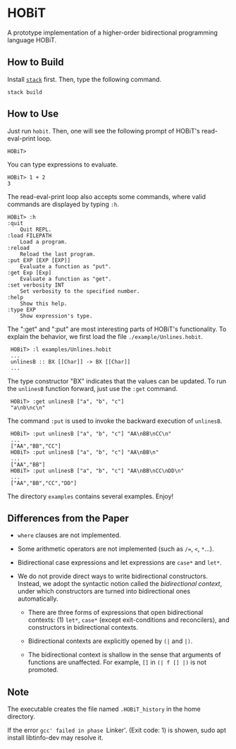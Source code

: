 HOBiT
======

A prototype implementation of a higher-order bidirectional
programming language HOBiT.

How to Build
-------------

Install [`stack`](https://docs.haskellstack.org/en/stable/README/) first. Then, type the following command.

```
stack build
```


How to Use
----------

Just run `hobit`. Then, one will see the following prompt of HOBiT's
read-eval-print loop.

    HOBiT>

You can type expressions to evaluate.

    HOBiT> 1 + 2
    3

The read-eval-print loop also accepts some commands, where valid commands are displayed by typing `:h`.

    HOBiT> :h
    :quit
        Quit REPL.
    :load FILEPATH
        Load a program.
    :reload
        Reload the last program.
    :put EXP [EXP [EXP]]
        Evaluate a function as "put".
    :get Exp [Exp]
        Evaluate a function as "get".
    :set verbosity INT
        Set verbosity to the specified number.
    :help
        Show this help.
    :type EXP
        Show expression's type.

The ":get" and ":put" are most interesting parts of HOBiT's functionality.  To explain the behavior, we first load the file `./example/Unlines.hobit`.

     HOBiT> :l examples/Unlines.hobit
     ...
     unlinesB :: BX [[Char]] -> BX [[Char]]
     ...

The type constructor "BX" indicates that the values can be updated.  To
run the `unlinesB` function forward, just use the `:get` command.

     HOBiT> :get unlinesB ["a", "b", "c"]
     "a\nb\nc\n"

The command `:put` is used to invoke the backward execution of
`unlinesB`.

     HOBiT> :put unlinesB ["a", "b", "c"] "AA\nBB\nCC\n"
     ...
     ["AA","BB","CC"]
     HOBiT> :put unlinesB ["a", "b", "c"] "AA\nBB\n"
     ...
     ["AA","BB"]
     HOBiT> :put unlinesB ["a", "b", "c"] "AA\nBB\nCC\nDD\n"
     ...
     ["AA","BB","CC","DD"]

The directory `examples` contains several examples. Enjoy!

Differences from the Paper
-------------------------

* `where` clauses are not implemented.

* Some arithmetic operators are not implemented (such as `/=`, `<`, `*`...).

* Bidirectional case expressions and let expressions are `case*` and `let*`.

* We do not provide direct ways to write bidirectional constructors.
  Instead, we adopt the syntactic notion called the *bidirectional context*, under which constructors are turned into bidirectional ones automatically. 

    * There are three forms of expressions that open bidirectional contexts: (1) `let*`, `case*` (except exit-conditions and reconcilers), and constructors in bidirectional contexts. 

    * Bidirectional contexts are explicitly opened by `(|` and `|)`.

    * The bidirectional context is shallow in the sense that arguments of functions are unaffected.  For example, `[]` in `(| f [] |)` is not
      promoted.
  
Note
-----

The executable creates the file named `.HOBiT_history` in
the home directory.

If the error
  `gcc' failed in phase `Linker'. (Exit code: 1)
is showen, 
  sudo apt install libtinfo-dev
may resolve it.
